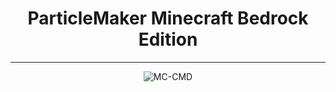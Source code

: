 <h1 align='center'>ParticleMaker Minecraft Bedrock Edition</h1>
<hr>

<div align="center">

![MC-CMD](https://user-images.githubusercontent.com/48685463/211195317-5518a24e-cf09-405b-b316-608f075792f1.PNG)
